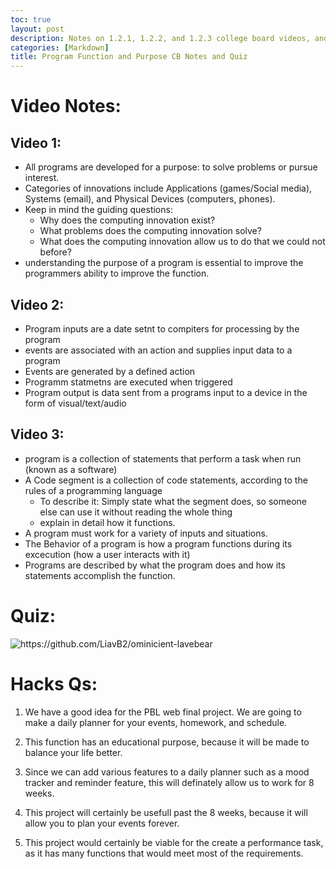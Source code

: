 ```yaml
---
toc: true
layout: post
description: Notes on 1.2.1, 1.2.2, and 1.2.3 college board videos, and taking the quiz.
categories: [Markdown]
title: Program Function and Purpose CB Notes and Quiz
---
```


# Video Notes:

## Video 1: 
- All programs are developed for a purpose: to solve problems or pursue interest.
- Categories of innovations include Applications (games/Social media), Systems (email), and Physical Devices (computers, phones).
- Keep in mind the guiding questions:
   - Why does the computing innovation exist?
   - What problems does the computing innovation solve?
   - What does the computing innovation allow us to do that we could not before?
- understanding the purpose of a program is essential to improve the programmers ability to improve the function.

## Video 2:
- Program inputs are a date setnt to compiters for processing by the program
- events are associated with an action and supplies input data to a program
- Events are generated by a defined action
- Programm statmetns are executed when triggered
- Program output is data sent from a programs input to a device in the form of visual/text/audio

## Video 3:
- program is a collection of statements that perform a task when run (known as a software)
- A Code segment is a collection of code statements, according to the rules of a programming language
    - To describe it: Simply state what the segment does, so someone else can use it without reading the whole thing
    - explain in detail how it functions.
- A program must work for a variety of inputs and situations.
- The Behavior of a program is how a program functions during its excecution (how a user interacts with it)
- Programs are described by what the program does and how its statements accomplish the function.

# Quiz: 
![]({{site.baseurl}}/images/programquiz.png "https://github.com/LiavB2/ominicient-lavebear")

# Hacks Qs:

1. We have a good idea for the PBL web final project. We are going to make a daily planner for your events, homework, and schedule. 

2. This function has an educational purpose, because it will be made to balance your life better.

3. Since we can add various features to a daily planner such as a mood tracker and reminder feature, this will definately allow us to work for 8 weeks.

4. This project will certainly be usefull past the 8 weeks, because it will allow you to plan your events forever.

5. This project would certainly be viable for the create a performance task, as it has many functions that would meet most of the requirements.
